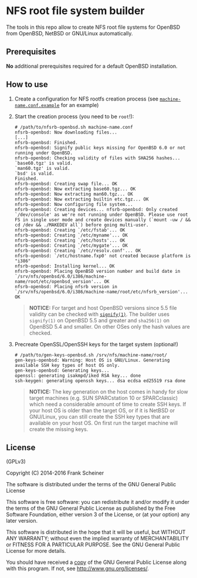 # NFS root file system builder #

The tools in this repo allow to create NFS root file systems for OpenBSD from OpenBSD, NetBSD or GNU/Linux automatically.

## Prerequisites ##

**No** additional prerequisites required for a default OpenBSD installation.

## How to use ##

1. Create a configuration for NFS rootfs creation process (see [`machine-name.conf.example`] for an example)

[`machine-name.conf.example`]: /share/doc/machine-name.conf.example

2. Start the creation process (you need to be `root`!):
   ```
   # /path/to/nfsrb-openbsd.sh machine-name.conf
   nfsrb-openbsd: Now downloading files...
   [...]
   nfsrb-openbsd: Finished.
   nfsrb-openbsd: Signify public keys missing for OpenBSD 6.0 or not running under OpenBSD.
   nfsrb-openbsd: Checking validity of files with SHA256 hashes...
   `base60.tgz' is valid.
   `man60.tgz' is valid.
   `bsd' is valid.
   Finished.
   nfsrb-openbsd: Creating swap file... OK
   nfsrb-openbsd: Now extracting base60.tgz... OK
   nfsrb-openbsd: Now extracting man60.tgz... OK
   nfsrb-openbsd: Now extracting builtin etc.tgz... OK
   nfsrb-openbsd: Now configuring file system... 
   nfsrb-openbsd: Creating devices... nfsrb-openbsd: Only created `/dev/console' as we're not running under OpenBSD. Please use root FS in single user mode and create devices manually (`mount -uw / && cd /dev && ./MAKEDEV all`) before going multi-user.
   nfsrb-openbsd: Creating `/etc/fstab'... OK
   nfsrb-openbsd: Creating `/etc/myname'... OK
   nfsrb-openbsd: Creating `/etc/hosts'... OK
   nfsrb-openbsd: Creating `/etc/mygate'... OK
   nfsrb-openbsd: Creating `/etc/resolv.conf'... OK
   nfsrb-openbsd: `/etc/hostname.fxp0' not created because platform is "i386"
   nfsrb-openbsd: Installing kernel... OK
   nfsrb-openbsd: Placing OpenBSD version number and build date in `/srv/nfs/openbsd/6.0/i386/machine-name/root/etc/openbsd_version'... OK
   nfsrb-openbsd: Placing nfsrb version in `/srv/nfs/openbsd/6.0/i386/machine-name/root/etc/nfsrb_version'... OK
   ```
   > **NOTICE:** For target and host OpenBSD versions since 5.5 file validity can be checked with [`signify(1)`]. The builder uses `signify(1)` on OpenBSD 5.5 and greater and `sha256(1)` on OpenBSD 5.4 and smaller. On other OSes only the hash values are checked.

[`signify(1)`]: http://www.openbsd.org/cgi-bin/man.cgi/OpenBSD-5.5/man1/signify.1?query=signify&manpath=OpenBSD-5.5

3. Precreate OpenSSL/OpenSSH keys for the target system (optional!)
   ```
   # /path/to/gen-keys-openbsd.sh /srv/nfs/machine-name/root/
   gen-keys-openbsd: Warning: Host OS is GNU/Linux. Generating available SSH key types of host OS only.
   gen-keys-openbsd: Generating keys...
   openssl: generating isakmpd/iked RSA key... done
   ssh-keygen: generating openssh keys... dsa ecdsa ed25519 rsa done
   ```
   > **NOTICE:** The key generation on the host comes in handy for slow target machines (e.g. SUN SPARCstation 10 or SPARCclassic) which need a considerable amount of time to create SSH keys. If your host OS is older than the target OS, or if it is NetBSD or GNU/Linux, you can still create the SSH key types that are available on your host OS. On first run the target machine will create the missing keys.

## License ##

(GPLv3)

Copyright (C) 2014-2016 Frank Scheiner

The software is distributed under the terms of the GNU General Public License

This software is free software: you can redistribute it and/or modify
it under the terms of the GNU General Public License as published by
the Free Software Foundation, either version 3 of the License, or
(at your option) any later version.

This software is distributed in the hope that it will be useful,
but WITHOUT ANY WARRANTY; without even the implied warranty of
MERCHANTABILITY or FITNESS FOR A PARTICULAR PURPOSE.  See the
GNU General Public License for more details.

You should have received a [copy] of the GNU General Public License
along with this program.  If not, see <http://www.gnu.org/licenses/>.

[copy]: /COPYING

